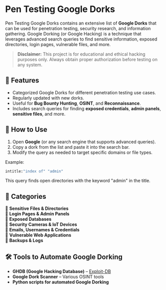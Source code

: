 # Pen Testing Google Dorks




Pen Testing Google Dorks contains an extensive list of **Google Dorks** that can be used for penetration testing, security research, and information gathering. Google Dorking (or Google Hacking) is a technique that leverages advanced search queries to find sensitive information, exposed directories, login pages, vulnerable files, and more.

> **Disclaimer:** This project is for educational and ethical hacking purposes only. Always obtain proper authorization before testing on any system.

## 📌 Features

- Categorized Google Dorks for different penetration testing use cases.
- Regularly updated with new dorks.
- Useful for **Bug Bounty Hunting**, **OSINT**, and **Reconnaissance**.
- Includes search queries for finding **exposed credentials**, **admin panels**, **sensitive files**, and more.

## 📖 How to Use

1. Open **Google** (or any search engine that supports advanced queries).
2. Copy a dork from the list and paste it into the search bar.
3. Modify the query as needed to target specific domains or file types.

Example:
```bash
intitle:"index of" "admin"
```
This query finds open directories with the keyword "admin" in the title.

## 📂 Categories

🔹 **Sensitive Files & Directories**  
🔹 **Login Pages & Admin Panels**  
🔹 **Exposed Databases**  
🔹 **Security Cameras & IoT Devices**  
🔹 **Emails, Usernames & Credentials**  
🔹 **Vulnerable Web Applications**  
🔹 **Backups & Logs**  

## 🛠 Tools to Automate Google Dorking

- **GHDB (Google Hacking Database)** – [Exploit-DB](https://www.exploit-db.com/google-hacking-database)
- **Google Dork Scanner** – Various OSINT tools
- **Python scripts for automated Google Dorking**


